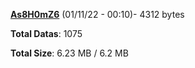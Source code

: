 [**As8H0mZ6**](/data/As8H0mZ6.txt) (01/11/22 - 00:10)- 4312 bytes

**Total Datas**: 1075

**Total Size**: 6.23 MB / 6.2 MB